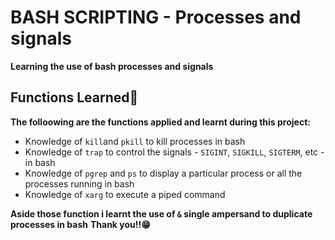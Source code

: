 # BASH SCRIPTING - Processes and signals
**Learning the use of bash processes and signals**

## Functions Learned🌟
**The folloowing are the functions applied and learnt during this project:**
- Knowledge of `kill`and `pkill` to kill processes in bash
- Knowledge of `trap` to control the signals - `SIGINT`, `SIGKILL`, `SIGTERM`, etc - in bash
- Knowledge of `pgrep` and `ps` to display a particular process or all the processes running in bash
- Knowledge of `xarg` to execute a piped command

**Aside those function i learnt the use of `&` single ampersand to duplicate processes in bash**
**Thank you!!😁**
